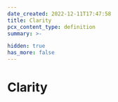 ```yaml
---
date_created: 2022-12-11T17:47:58
title: Clarity
pcx_content_type: definition
summary: >-

hidden: true
has_more: false
---
```


# Clarity
